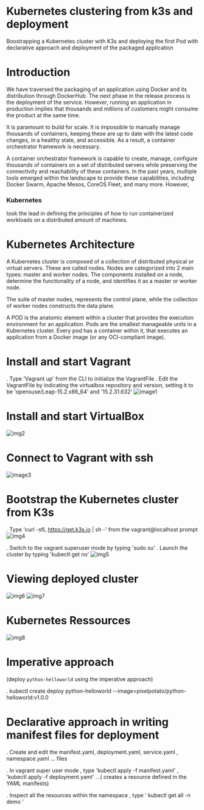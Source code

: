 # Kubernetes clustering from k3s and deployment 
Boostrapping a Kubernetes cluster with K3s and deploying the first Pod with declarative approach and deployment of the packaged application

# Introduction

We have traversed the packaging of an application using Docker and its distribution through DockerHub. The next phase in the release process is the deployment of the service. However, running an application in production implies that thousands and millions of customers might consume the product at the same time. 

It is paramount to build for scale. It is impossible to manually manage thousands of containers, keeping these are up to date with the latest code changes, in a healthy state, and accessible. As a result, a container orchestrator framework is necessary. 

A container orchestrator framework is capable to create, manage, configure thousands of containers on a set of distributed servers while preserving the connectivity and reachability of these containers. In the past years, multiple tools emerged within the landscape to provide these capabilities, including Docker Swarm, Apache Mesos, CoreOS Fleet, and many more. However, 
### Kubernetes 
took the lead in defining the principles of how to run containerized workloads on a distributed amount of machines. 

# Kubernetes Architecture

A Kubernetes cluster is composed of a collection of distributed physical or virtual servers. These are called nodes. Nodes are categorized into 2 main types: master and worker nodes. The components installed on a node, determine the functionality of a node, and identifies it as a master or worker node.

The suite of master nodes, represents the control plane, while the collection of worker nodes constructs the data plane.

A POD is the anatomic element within a cluster that provides the execution environment for an application. Pods are the smallest manageable units in a Kubernetes cluster. Every pod has a container within it, that executes an application from a Docker image (or any OCI-compliant image). 

# Install and start Vagrant

. Type 'Vagrant up' from the CLI to initialize the VagrantFile 
. Edit the VagrantFile by indicating the virtualbox repository and version, setting it to be 'opensuse/Leap-15.2.x86_64' and '15.2.31.632'
![image1](screenshots/img1.png)

# Install and start VirtualBox 
![img2](screenshots/img2.png)


# Connect to Vagrant with ssh 
![image3](screenshots/img3.png)

# Bootstrap the Kubernetes cluster from K3s 
 . Type 'curl -sfL https://get.k3s.io | sh -' from the vagrant@localhost prompt
 ![img4](screenshots/img4.png)
 
 . Switch to the vagrant superuser mode by typing 'sudo su' 
 . Launch the cluster by typing 'kubectl get no'
 ![img5](screenshots/img5.png)
 
 # Viewing deployed cluster 
 ![img6](screenshots/img6.png)
 ![img7](screenshots/img7.png)
 
 # Kubernetes Ressources
 ![img8](screenshots/img8.png)
 
 # Imperative approach 
(deploy `python-helloworld` using the imperative approach) 

 . kubectl create deploy python-helloworld --image=pixelpotato/python-helloworld:v1.0.0
 
 # Declarative approach in writing manifest files for deployment
 . Create and edit the manifest.yaml, deployment.yaml, service.yaml , namespace.yaml ... files
 
 . In vagrant super user mode , type 'kubectl apply -f manifest.yaml' , 'kubectl apply -f deployment.yaml' ...( creates a resource defined in the YAML manifests)
 
 . Inspect all the resources within the namespace , type ' kubectl get all -n demo  '
 
 
 
 
 





